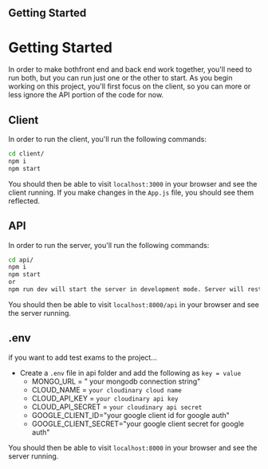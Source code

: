 ## Getting Started
# Getting Started

In order to make bothfront end and back end work together, you'll need to run both, but you can run just one or the other to start. As you begin working on this project, you'll first focus on the client, so you can more or less ignore the API portion of the code for now.

## Client
In order to run the client, you'll run the following commands:
```bash
cd client/
npm i
npm start
```

You should then be able to visit `localhost:3000` in your browser and see the client running. If you make changes in the `App.js` file, you should see them reflected.

## API
In order to run the server, you'll run the following commands:
```bash
cd api/
npm i
npm start
or 
npm run dev will start the server in development mode. Server will restart when a file is saved. 
```
You should then be able to visit `localhost:8000/api` in your browser and see the server running.

## .env
if you want to add test exams to the project...
- Create a `.env` file in api folder and add the following as `key = value`
  - MONGO_URL =  " your mongodb connection string"
  - CLOUD_NAME = `your cloudinary cloud name`
  - CLOUD_API_KEY = `your cloudinary api key`
  - CLOUD_API_SECRET = `your cloudinary api secret`
  - GOOGLE_CLIENT_ID="your google client id for google auth"
  - GOOGLE_CLIENT_SECRET="your google client secret for google auth"
  
  
You should then be able to visit `localhost:8000` in your browser and see the server running.
